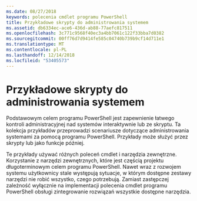 ```yaml
---
ms.date: 08/27/2018
keywords: polecenia cmdlet programu PowerShell
title: Przykładowe skrypty do administrowania systemem
ms.assetid: db6334ec-ace6-436d-ab88-77aefc817511
ms.openlocfilehash: 3c771c9568f40ec3a4bb7061c122f33bba7d0382
ms.sourcegitcommit: 00ff76d7d9414fe585c04740b739b9cf14d711e1
ms.translationtype: MT
ms.contentlocale: pl-PL
ms.lasthandoff: 12/14/2018
ms.locfileid: "53405573"
---
```

# <a name="sample-scripts-for-system-administration"></a>Przykładowe skrypty do administrowania systemem

Podstawowym celem programu PowerShell jest zapewnienie łatwego kontroli administracyjnej nad systemów interaktywnie lub ze skryptu. Ta kolekcja przykładów przeprowadzi scenariusze dotyczące administrowania systemami za pomocą programu PowerShell. Przykłady może służyć przez skrypty lub jako funkcje później.

Te przykłady używać różnych poleceń cmdlet i narzędzia zewnętrzne. Korzystanie z narzędzi zewnętrznych, które jest częścią projektu długoterminowym celem programu PowerShell. Nawet wraz z rozwojem systemu użytkownicy stale występują sytuacje, w którym dostępne zestawy narzędzi nie robić wszystko, czego potrzebują. Zamiast zastępczej zależność wyłącznie na implementacji polecenia cmdlet programu PowerShell obsługi zintegrowanie rozwiązań wszystkie dostępne narzędzia.